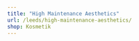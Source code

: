 ```yaml
---
title: "High Maintenance Aesthetics"
url: /leeds/high-maintenance-aesthetics/
shop: Kosmetik
---
```


